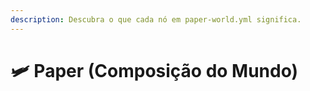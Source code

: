 ```yaml
---
description: Descubra o que cada nó em paper-world.yml significa.
---
```


# 🛩️ Paper (Composição do Mundo)
